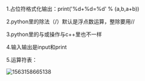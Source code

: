1.占位符格式化输出：print('%d+%d=%d' % (a,b,a+b))

2.python里的除法（/）默认是浮点数运算，整除要用//

3.python里的与或操作与c++里也不一样

4.输入输出是input和print

5.运算符表：

![1563158665138](C:\Users\gaoyu.lc\AppData\Roaming\Typora\typora-user-images\1563158665138.png)